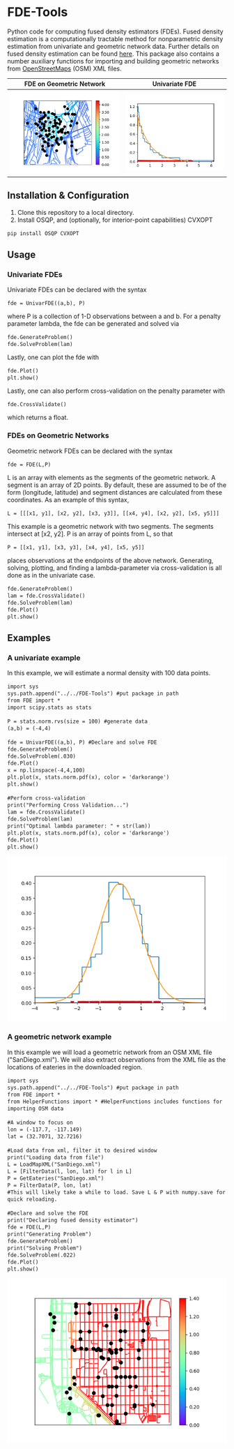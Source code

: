 # FDE-Tools
Python code for computing fused density estimators (FDEs). Fused density estimation is a computationally tractable method for nonparametric density estimation from univariate and geometric network data. Further details on fused density estimation can be found [here](https://arxiv.org/abs/1805.03288). This package also contains a number auxiliary functions for importing and building geometric networks from [OpenStreetMaps](https://www.openstreetmap.org/#map=5/38.565/-102.876) (OSM) XML files.

FDE on Geometric Network                                                                |  Univariate FDE
:--------------------------------------------------------------------------------------:|:-------------------------:
![](https://github.com/rbassett3/FDE-Tools/blob/master/Examples/Monterey/Monterey.png)  |  ![](https://github.com/rbassett3/FDE-Tools/blob/master/Examples/Univariate/Exponential.png)
 
## Installation & Configuration
1. Clone this repository to a local directory.
2. Install OSQP, and (optionally, for interior-point capabilities) CVXOPT
```
pip install OSQP CVXOPT
```
## Usage
### Univariate FDEs
Univariate FDEs can be declared with the syntax
```
fde = UnivarFDE((a,b), P)
```
where P is a collection of 1-D observations between a and b. For a penalty parameter lambda, the fde can be generated and solved via
```
fde.GenerateProblem()
fde.SolveProblem(lam)
```
Lastly, one can plot the fde with
```
fde.Plot()
plt.show()
```
Lastly, one can also perform cross-validation on the penalty parameter with 
```
fde.CrossValidate()
```
which returns a float.

### FDEs on Geometric Networks
Geometric network FDEs can be declared with the syntax
```
fde = FDE(L,P)
```
L is an array with elements as the segments of the geometric network. A segment is an array of 2D points. By default, these are assumed to be of the form (longitude, latitude) and segment distances are calculated from these coordinates. As an example of this syntax,
```
L = [[[x1, y1], [x2, y2], [x3, y3]], [[x4, y4], [x2, y2], [x5, y5]]]
```
This example is a geometric network with two segments. The segments intersect at [x2, y2]. P is an array of points from L, so that 
```
P = [[x1, y1], [x3, y3], [x4, y4], [x5, y5]]
```
places observations at the endpoints of the above network. Generating, solving, plotting, and finding a lambda-parameter via cross-validation is all done as in the univariate case.
```
fde.GenerateProblem()
lam = fde.CrossValidate()
fde.SolveProblem(lam)
fde.Plot()
plt.show()
```

## Examples
### A univariate example
In this example, we will estimate a normal density with 100 data points.
```
import sys
sys.path.append("../../FDE-Tools") #put package in path
from FDE import *
import scipy.stats as stats

P = stats.norm.rvs(size = 100) #generate data
(a,b) = (-4,4)

fde = UnivarFDE((a,b), P) #Declare and solve FDE
fde.GenerateProblem()
fde.SolveProblem(.030)
fde.Plot()
x = np.linspace(-4,4,100)
plt.plot(x, stats.norm.pdf(x), color = 'darkorange')
plt.show()

#Perform cross-validation
print("Performing Cross Validation...")
lam = fde.CrossValidate()
fde.SolveProblem(lam)
print("Optimal lambda parameter: " + str(lam))
plt.plot(x, stats.norm.pdf(x), color = 'darkorange')
fde.Plot()
plt.show()
```
<img src="https://github.com/rbassett3/FDE-Tools/blob/master/Examples/Univariate/Normal.png">

### A geometric network example
In this example we will load a geometric network from an OSM XML file ("SanDiego.xml"). We will also extract observations from the XML file as the locations of eateries in the downloaded region.
```
import sys
sys.path.append("../../FDE-Tools") #put package in path
from FDE import *
from HelperFunctions import * #HelperFunctions includes functions for importing OSM data

#A window to focus on
lon = (-117.7, -117.149)
lat = (32.7071, 32.7216)

#Load data from xml, filter it to desired window
print("Loading data from file")
L = LoadMapXML("SanDiego.xml") 
L = [FilterData(l, lon, lat) for l in L]
P = GetEateries("SanDiego.xml")
P = FilterData(P, lon, lat)
#This will likely take a while to load. Save L & P with numpy.save for quick reloading.

#Declare and solve the FDE
print("Declaring fused density estimator")
fde = FDE(L,P)
print("Generating Problem")
fde.GenerateProblem()
print("Solving Problem")
fde.SolveProblem(.022)
fde.Plot()
plt.show()
```          
<img src="https://github.com/rbassett3/FDE-Tools/blob/master/Examples/SanDiego/SanDiego.png">
